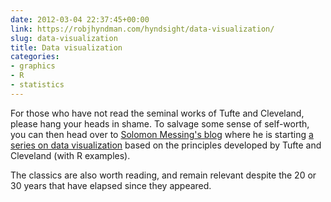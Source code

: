 ```yaml
---
date: 2012-03-04 22:37:45+00:00
link: https://robjhyndman.com/hyndsight/data-visualization/
slug: data-visualization
title: Data visualization
categories:
- graphics
- R
- statistics
---
```


For those who have not read the seminal works of Tufte and Cleveland, please hang your heads in shame. To salvage some sense of self-worth, you can then head over to [Solomon Messing's blog](https://solomonmg.github.io/) where he is starting [a series on data visualization](https://solomonmg.github.io/post/visualization-series-insight-from-cleveland-and-tufte-on-plotting-numeric-data-by-groups/) based on the principles developed by Tufte and Cleveland (with R examples).

The classics are also worth reading, and remain relevant despite the 20 or 30 years that have elapsed since they appeared.
